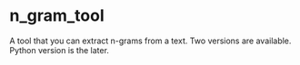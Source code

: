 # n_gram_tool
A tool that you can extract n-grams from a text. Two versions are available. Python version is the later.
